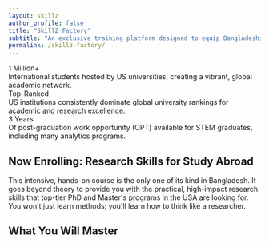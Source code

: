 ```yaml
---
layout: skillz
author_profile: false
title: "SkillZ Factory"
subtitle: "An exclusive training platform designed to equip Bangladeshi students with the elite research skills needed to succeed in top US universities."
permalink: /skillz-factory/
---
```


<div class="facts-section">
  <div class="fact-card" data-aos="fade-up" data-aos-delay="100">
    <div class="fact-number">1 Million+</div>
    <div class="fact-text">International students hosted by US universities, creating a vibrant, global academic network.</div>
  </div>
  <div class="fact-card" data-aos="fade-up" data-aos-delay="250">
    <div class="fact-number">Top-Ranked</div>
    <div class="fact-text">US institutions consistently dominate global university rankings for academic and research excellence.</div>
  </div>
  <div class="fact-card" data-aos="fade-up" data-aos-delay="400">
    <div class="fact-number">3 Years</div>
    <div class="fact-text">Of post-graduation work opportunity (OPT) available for STEM graduates, including many analytics programs.</div>
  </div>
</div>

<div class="course-highlight-box" data-aos="zoom-in-up">
  <h2>Now Enrolling: <strong>Research Skills for Study Abroad</strong></h2>
  <p>This intensive, hands-on course is the only one of its kind in Bangladesh. It goes beyond theory to provide you with the practical, high-impact research skills that top-tier PhD and Master's programs in the USA are looking for. You won't just learn methods; you'll learn how to think like a researcher.</p>
</div>

<h2 class="text-center" data-aos="fade-up">What You Will Master</h2>

<div class="syllabus-table-wrapper" data-aos="fade-up">
  <table class="syllabus-table">
    </table>
</div>